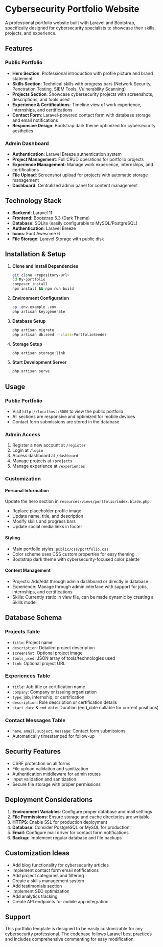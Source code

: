 # Cybersecurity Portfolio Website

A professional portfolio website built with Laravel and Bootstrap, specifically designed for cybersecurity specialists to showcase their skills, projects, and experience.

## Features

### Public Portfolio
- **Hero Section**: Professional introduction with profile picture and brand statement
- **Skills Section**: Technical skills with progress bars (Network Security, Penetration Testing, SIEM Tools, Vulnerability Scanning)
- **Projects Section**: Showcase cybersecurity projects with screenshots, descriptions, and tools used
- **Experience & Certifications**: Timeline view of work experience, internships, and certifications
- **Contact Form**: Laravel-powered contact form with database storage and email notifications
- **Responsive Design**: Bootstrap dark theme optimized for cybersecurity aesthetics

### Admin Dashboard
- **Authentication**: Laravel Breeze authentication system
- **Project Management**: Full CRUD operations for portfolio projects
- **Experience Management**: Manage work experience, internships, and certifications
- **File Upload**: Screenshot upload for projects with automatic storage management
- **Dashboard**: Centralized admin panel for content management

## Technology Stack

- **Backend**: Laravel 11
- **Frontend**: Bootstrap 5.3 (Dark Theme)
- **Database**: SQLite (easily configurable to MySQL/PostgreSQL)
- **Authentication**: Laravel Breeze
- **Icons**: Font Awesome 6
- **File Storage**: Laravel Storage with public disk

## Installation & Setup

1. **Clone and Install Dependencies**
   ```bash
   git clone <repository-url>
   cd My-portfolio
   composer install
   npm install && npm run build
   ```

2. **Environment Configuration**
   ```bash
   cp .env.example .env
   php artisan key:generate
   ```

3. **Database Setup**
   ```bash
   php artisan migrate
   php artisan db:seed --class=PortfolioSeeder
   ```

4. **Storage Setup**
   ```bash
   php artisan storage:link
   ```

5. **Start Development Server**
   ```bash
   php artisan serve
   ```

## Usage

### Public Portfolio
- Visit `http://localhost:8000` to view the public portfolio
- All sections are responsive and optimized for mobile devices
- Contact form submissions are stored in the database

### Admin Access
1. Register a new account at `/register`
2. Login at `/login`
3. Access dashboard at `/dashboard`
4. Manage projects at `/projects`
5. Manage experience at `/experiences`

### Customization

#### Personal Information
Update the hero section in `resources/views/portfolio/index.blade.php`:
- Replace placeholder profile image
- Update name, title, and description
- Modify skills and progress bars
- Update social media links in footer

#### Styling
- Main portfolio styles: `public/css/portfolio.css`
- Color scheme uses CSS custom properties for easy theming
- Bootstrap dark theme with cybersecurity-focused color palette

#### Content Management
- Projects: Add/edit through admin dashboard or directly in database
- Experience: Manage through admin interface with support for jobs, internships, and certifications
- Skills: Currently static in view file, can be made dynamic by creating a Skills model

## Database Schema

### Projects Table
- `title`: Project name
- `description`: Detailed project description
- `screenshot`: Optional project image
- `tools_used`: JSON array of tools/technologies used
- `link`: Optional project URL

### Experiences Table
- `title`: Job title or certification name
- `company`: Company or issuing organization
- `type`: job, internship, or certification
- `description`: Role description or certification details
- `start_date` & `end_date`: Duration (end_date nullable for current positions)

### Contact Messages Table
- `name`, `email`, `subject`, `message`: Contact form submissions
- Automatically timestamped for follow-up

## Security Features

- CSRF protection on all forms
- File upload validation and sanitization
- Authentication middleware for admin routes
- Input validation and sanitization
- Secure file storage with proper permissions

## Deployment Considerations

1. **Environment Variables**: Configure proper database and mail settings
2. **File Permissions**: Ensure storage and cache directories are writable
3. **HTTPS**: Enable SSL for production deployment
4. **Database**: Consider PostgreSQL or MySQL for production
5. **Email**: Configure mail driver for contact form notifications
6. **Backup**: Implement regular database and file backups

## Customization Ideas

- Add blog functionality for cybersecurity articles
- Implement contact form email notifications
- Add project categories and filtering
- Create a skills management system
- Add testimonials section
- Implement SEO optimization
- Add analytics tracking
- Create API endpoints for mobile app integration

## Support

This portfolio template is designed to be easily customizable for any cybersecurity professional. The codebase follows Laravel best practices and includes comprehensive commenting for easy modification.